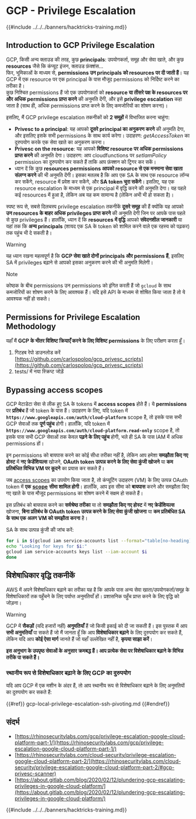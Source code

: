 # GCP - Privilege Escalation

{{#include ../../../banners/hacktricks-training.md}}

## Introduction to GCP Privilege Escalation <a href="#introduction-to-gcp-privilege-escalation" id="introduction-to-gcp-privilege-escalation"></a>

GCP, किसी अन्य क्लाउड की तरह, कुछ **principals**: उपयोगकर्ता, समूह और सेवा खाते, और कुछ **resources** जैसे कि कंप्यूट इंजन, क्लाउड फ़ंक्शंस…\
फिर, भूमिकाओं के माध्यम से, **permissions उन principals को resources पर दी जाती हैं**। यह GCP में एक resource पर एक principal के पास मौजूद permissions को निर्दिष्ट करने का तरीका है।\
कुछ निश्चित permissions हैं जो एक उपयोगकर्ता को **resource या तीसरे पक्ष के resources पर और अधिक permissions प्राप्त करने** की अनुमति देंगी, और इसे **privilege escalation** कहा जाता है (साथ ही, अधिक permissions प्राप्त करने के लिए कमजोरियों का शोषण करना)।

इसलिए, मैं GCP privilege escalation तकनीकों को **2 समूहों** में विभाजित करना चाहूंगा:

- **Privesc to a principal**: यह आपको **दूसरे principal का अनुकरण करने** की अनुमति देगा, और इसलिए इसके सभी permissions के साथ कार्य करेगा। उदाहरण: _getAccessToken_ का दुरुपयोग करके एक सेवा खाते का अनुकरण करना।
- **Privesc on the resource**: यह आपको **विशिष्ट resource पर अधिक permissions प्राप्त करने** की अनुमति देगा। उदाहरण: आप cloudfunctions पर _setIamPolicy_ permission का दुरुपयोग कर सकते हैं ताकि आप फ़ंक्शन को ट्रिगर कर सकें।
- ध्यान दें कि कुछ **resources permissions आपको resource से एक मनमाना सेवा खाता संलग्न करने** की भी अनुमति देंगी। इसका मतलब है कि आप एक SA के साथ एक resource लॉन्च कर सकेंगे, resource में प्रवेश कर सकेंगे, और **SA token चुरा सकेंगे**। इसलिए, यह एक resource escalation के माध्यम से एक principal में वृद्धि करने की अनुमति देगा। यह पहले कई resources में हुआ है, लेकिन अब यह कम सामान्य है (लेकिन अभी भी हो सकता है)।

स्पष्ट रूप से, सबसे दिलचस्प privilege escalation तकनीकें **दूसरे समूह** की हैं क्योंकि यह आपको **उन resources के बाहर अधिक privileges प्राप्त करने** की अनुमति देगी जिन पर आपके पास पहले से कुछ privileges हैं। हालाँकि, ध्यान दें कि **resources में वृद्धि** आपको **संवेदनशील जानकारी** या यहां तक कि **अन्य principals** (शायद एक SA के token को शामिल करने वाले एक रहस्य को पढ़कर) तक पहुंच भी दे सकती है।

> [!WARNING]
> यह ध्यान रखना महत्वपूर्ण है कि **GCP सेवा खाते दोनों principals और permissions हैं**, इसलिए SA में privileges बढ़ाने से आपको इसका अनुकरण करने की भी अनुमति मिलेगी।

> [!NOTE]
> कोष्ठक के बीच permissions उन permissions को इंगित करती हैं जो `gcloud` के साथ कमजोरियों का शोषण करने के लिए आवश्यक हैं। यदि इसे API के माध्यम से शोषित किया जाता है तो ये आवश्यक नहीं हो सकते।

## Permissions for Privilege Escalation Methodology

यहाँ मैं **GCP के भीतर विशिष्ट क्रियाएँ करने के लिए विशिष्ट permissions** के लिए परीक्षण करता हूँ।

1. गिटहब रेपो डाउनलोड करें [https://github.com/carlospolop/gcp_privesc_scripts](https://github.com/carlospolop/gcp_privesc_scripts)
2. tests/ में नया स्क्रिप्ट जोड़ें

## Bypassing access scopes <a href="#bypassing-access-scopes" id="bypassing-access-scopes"></a>

GCP मेटाडेटा सेवा से लीक हुए SA के tokens में **access scopes** होते हैं। ये **permissions** पर **प्रतिबंध** हैं जो token के पास हैं। उदाहरण के लिए, यदि token में **`https://www.googleapis.com/auth/cloud-platform`** scope है, तो इसके पास सभी GCP सेवाओं तक **पूर्ण पहुंच** होगी। हालाँकि, यदि token में **`https://www.googleapis.com/auth/cloud-platform.read-only`** scope है, तो इसके पास सभी GCP सेवाओं तक केवल **पढ़ने के लिए पहुंच** होगी, भले ही SA के पास IAM में अधिक permissions हों।

इन permissions को बायपास करने का कोई सीधा तरीका नहीं है, लेकिन आप हमेशा **समझौता किए गए होस्ट** में **नए क्रेडेंशियल्स** खोजने, **OAuth token उत्पन्न करने के लिए सेवा कुंजी खोजने** या **कम प्रतिबंधित विभिन्न VM पर कूदने** का प्रयास कर सकते हैं।

जब [access scopes](https://cloud.google.com/compute/docs/access/service-accounts#accesscopesiam) का उपयोग किया जाता है, तो कंप्यूटिंग उदाहरण (VM) के लिए उत्पन्न OAuth token में **एक** [**scope**](https://oauth.net/2/scope/) **सीमा शामिल होगी**। हालाँकि, आप इस सीमा को **बायपास** करने और समझौता किए गए खाते के पास मौजूद permissions का शोषण करने में सक्षम हो सकते हैं।

इस प्रतिबंध को बायपास करने का **सर्वश्रेष्ठ तरीका** या तो **समझौता किए गए होस्ट** में **नए क्रेडेंशियल्स** खोजना, **बिना प्रतिबंध के OAuth token उत्पन्न करने के लिए सेवा कुंजी खोजना** या **कम प्रतिबंधित SA के साथ एक अलग VM को समझौता करना** है।

SA के साथ उत्पन्न कुंजी की जांच करें:
```bash
for i in $(gcloud iam service-accounts list --format="table[no-heading](email)"); do
echo "Looking for keys for $i:"
gcloud iam service-accounts keys list --iam-account $i
done
```
## विशेषाधिकार वृद्धि तकनीकें

AWS में अपने विशेषाधिकार बढ़ाने का तरीका यह है कि आपके पास अन्य सेवा खाता/उपयोगकर्ता/समूह के विशेषाधिकारों तक पहुँचने के लिए पर्याप्त अनुमतियाँ हों। प्रशासनिक पहुँच प्राप्त करने के लिए वृद्धि को जोड़ना।

> [!WARNING]
> GCP में **सैकड़ों** (यदि हजारों नहीं) **अनुमतियाँ** हैं जो किसी इकाई को दी जा सकती हैं। इस पुस्तक में आप **सभी अनुमतियाँ** पा सकते हैं जो मैं जानता हूँ कि आप **विशेषाधिकार बढ़ाने** के लिए दुरुपयोग कर सकते हैं, लेकिन यदि आप **कोई ऐसा मार्ग** जानते हैं जो यहाँ उल्लेखित नहीं है, **कृपया साझा करें**।

**इस अनुभाग के उपपृष्ठ सेवाओं के अनुसार क्रमबद्ध हैं। आप प्रत्येक सेवा पर विशेषाधिकार बढ़ाने के विभिन्न तरीके पा सकते हैं।**

### स्थानीय रूप से विशेषाधिकार बढ़ाने के लिए GCP का दुरुपयोग

यदि आप GCP में एक मशीन के अंदर हैं, तो आप स्थानीय रूप से विशेषाधिकार बढ़ाने के लिए अनुमतियों का दुरुपयोग कर सकते हैं:

{{#ref}}
gcp-local-privilege-escalation-ssh-pivoting.md
{{#endref}}

## संदर्भ

- [https://rhinosecuritylabs.com/gcp/privilege-escalation-google-cloud-platform-part-1/](https://rhinosecuritylabs.com/gcp/privilege-escalation-google-cloud-platform-part-1/)
- [https://rhinosecuritylabs.com/cloud-security/privilege-escalation-google-cloud-platform-part-2/](https://rhinosecuritylabs.com/cloud-security/privilege-escalation-google-cloud-platform-part-2/#gcp-privesc-scanner)
- [https://about.gitlab.com/blog/2020/02/12/plundering-gcp-escalating-privileges-in-google-cloud-platform/](https://about.gitlab.com/blog/2020/02/12/plundering-gcp-escalating-privileges-in-google-cloud-platform/)

{{#include ../../../banners/hacktricks-training.md}}
